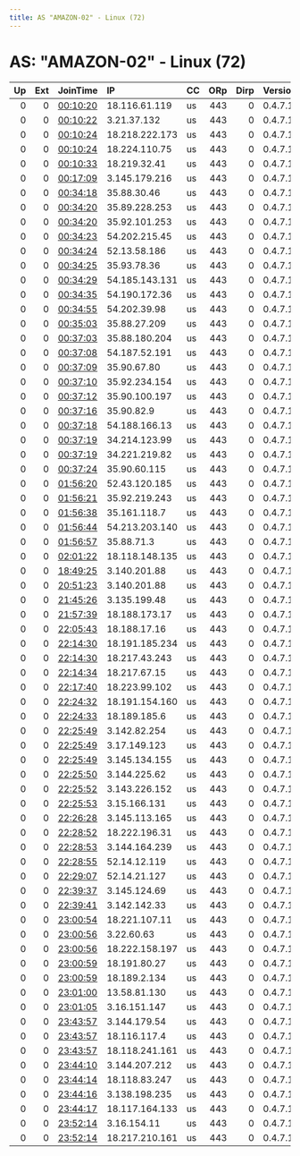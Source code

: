 ```yaml
---
title: AS "AMAZON-02" - Linux (72)
---
```


# AS: "AMAZON-02" - Linux (72)

|   Up |   Ext | JoinTime                                                                                              | IP             | CC   |   ORp |   Dirp | Version   | Contact   | Nickname            |   eFamMembers |
|-----:|------:|:------------------------------------------------------------------------------------------------------|:---------------|:-----|------:|-------:|:----------|:----------|:--------------------|--------------:|
|    0 |     0 | [00:10:20](https://nusenu.github.io/OrNetStats/w/relay/3CE2EB191E47B08F995709687C556017C176B0D6.html) | 18.116.61.119  | us   |   443 |      0 | 0.4.7.10  | None      | 7cd3fe177dcceafb6e9 |             1 |
|    0 |     0 | [00:10:22](https://nusenu.github.io/OrNetStats/w/relay/D9C0194B136739E7EA41FECEF78BC7CC71214D2C.html) | 3.21.37.132    | us   |   443 |      0 | 0.4.7.10  | None      | 7cd3fe177dcceafb6e9 |             1 |
|    0 |     0 | [00:10:24](https://nusenu.github.io/OrNetStats/w/relay/C2570CA7126FD88B8AB903FB7BE3AD25EB207E51.html) | 18.218.222.173 | us   |   443 |      0 | 0.4.7.10  | None      | 7cd3fe177dcceafb6e9 |             1 |
|    0 |     0 | [00:10:24](https://nusenu.github.io/OrNetStats/w/relay/EEA9749E686F6B7D3C61074D49CF1E131AAED145.html) | 18.224.110.75  | us   |   443 |      0 | 0.4.7.10  | None      | 7cd3fe177dcceafb6e9 |             1 |
|    0 |     0 | [00:10:33](https://nusenu.github.io/OrNetStats/w/relay/FA2F9C4FE1A763CC3CB217767DFEA7EF4B896D15.html) | 18.219.32.41   | us   |   443 |      0 | 0.4.7.10  | None      | 7cd3fe177dcceafb6e9 |             1 |
|    0 |     0 | [00:17:09](https://nusenu.github.io/OrNetStats/w/relay/FA829B1669E22CFBA63B02BF8EEA4DE08574AB82.html) | 3.145.179.216  | us   |   443 |      0 | 0.4.7.10  | None      | 7cd3fe177dcceafb6e9 |             1 |
|    0 |     0 | [00:34:18](https://nusenu.github.io/OrNetStats/w/relay/6BF5EEA9FCFB80CEB77A4D3CE957AA8842CFB60E.html) | 35.88.30.46    | us   |   443 |      0 | 0.4.7.10  | None      | 7cd3fe177dcceafb6e9 |             1 |
|    0 |     0 | [00:34:20](https://nusenu.github.io/OrNetStats/w/relay/032AD9BA3EC0CF17AF9D0FE465E9C9D58449D14F.html) | 35.89.228.253  | us   |   443 |      0 | 0.4.7.10  | None      | 7cd3fe177dcceafb6e9 |             1 |
|    0 |     0 | [00:34:20](https://nusenu.github.io/OrNetStats/w/relay/C3EA4D564ADAB442059CFB927C8D90855BACEB6B.html) | 35.92.101.253  | us   |   443 |      0 | 0.4.7.10  | None      | 7cd3fe177dcceafb6e9 |             1 |
|    0 |     0 | [00:34:23](https://nusenu.github.io/OrNetStats/w/relay/9B8DB1D5587847418267F76F1ECB70E7868A77CF.html) | 54.202.215.45  | us   |   443 |      0 | 0.4.7.10  | None      | 7cd3fe177dcceafb6e9 |             1 |
|    0 |     0 | [00:34:24](https://nusenu.github.io/OrNetStats/w/relay/A622CDBB712226EAED284F195F442229D5C1DE7B.html) | 52.13.58.186   | us   |   443 |      0 | 0.4.7.10  | None      | 7cd3fe177dcceafb6e9 |             1 |
|    0 |     0 | [00:34:25](https://nusenu.github.io/OrNetStats/w/relay/FAECD1E35D1CA71713FFECD2CF31059486C0BF71.html) | 35.93.78.36    | us   |   443 |      0 | 0.4.7.10  | None      | 7cd3fe177dcceafb6e9 |             1 |
|    0 |     0 | [00:34:29](https://nusenu.github.io/OrNetStats/w/relay/BF0477734C8718F549E7B45955A0A2530CAAE958.html) | 54.185.143.131 | us   |   443 |      0 | 0.4.7.10  | None      | 7cd3fe177dcceafb6e9 |             1 |
|    0 |     0 | [00:34:35](https://nusenu.github.io/OrNetStats/w/relay/571A2BFC83B078CB953F4BC1A5DDF2CADAF995B4.html) | 54.190.172.36  | us   |   443 |      0 | 0.4.7.10  | None      | 7cd3fe177dcceafb6e9 |             1 |
|    0 |     0 | [00:34:55](https://nusenu.github.io/OrNetStats/w/relay/66B1A749601A25737DB50848B9D42EE6048FA440.html) | 54.202.39.98   | us   |   443 |      0 | 0.4.7.10  | None      | 7cd3fe177dcceafb6e9 |             1 |
|    0 |     0 | [00:35:03](https://nusenu.github.io/OrNetStats/w/relay/ADE53A13F5B1E4AD591D19B7FE1657CDFB943A8E.html) | 35.88.27.209   | us   |   443 |      0 | 0.4.7.10  | None      | 7cd3fe177dcceafb6e9 |             1 |
|    0 |     0 | [00:37:03](https://nusenu.github.io/OrNetStats/w/relay/FB4852D31A449F034721609BAB1AC47DFCE458DC.html) | 35.88.180.204  | us   |   443 |      0 | 0.4.7.10  | None      | 7cd3fe177dcceafb6e9 |             1 |
|    0 |     0 | [00:37:08](https://nusenu.github.io/OrNetStats/w/relay/D948FDC2736B4ECCB86E6F3D314CC02C8B135C69.html) | 54.187.52.191  | us   |   443 |      0 | 0.4.7.10  | None      | 7cd3fe177dcceafb6e9 |             1 |
|    0 |     0 | [00:37:09](https://nusenu.github.io/OrNetStats/w/relay/0DFD827A924B5C8B186B793EA7E480E919F7BF8C.html) | 35.90.67.80    | us   |   443 |      0 | 0.4.7.10  | None      | 7cd3fe177dcceafb6e9 |             1 |
|    0 |     0 | [00:37:10](https://nusenu.github.io/OrNetStats/w/relay/6C48AD2E0DC276C596A78B05C4172C92CF6C07F0.html) | 35.92.234.154  | us   |   443 |      0 | 0.4.7.10  | None      | 7cd3fe177dcceafb6e9 |             1 |
|    0 |     0 | [00:37:12](https://nusenu.github.io/OrNetStats/w/relay/89C65B07B6C6D4E39A282E781FA205D8A77DCD4B.html) | 35.90.100.197  | us   |   443 |      0 | 0.4.7.10  | None      | 7cd3fe177dcceafb6e9 |             1 |
|    0 |     0 | [00:37:16](https://nusenu.github.io/OrNetStats/w/relay/F39120DA30354453A3BCE5E9CD9AE213AC18B74B.html) | 35.90.82.9     | us   |   443 |      0 | 0.4.7.10  | None      | 7cd3fe177dcceafb6e9 |             1 |
|    0 |     0 | [00:37:18](https://nusenu.github.io/OrNetStats/w/relay/C46A134892D129268E1B91E0BD890A83416DA512.html) | 54.188.166.13  | us   |   443 |      0 | 0.4.7.10  | None      | 7cd3fe177dcceafb6e9 |             1 |
|    0 |     0 | [00:37:19](https://nusenu.github.io/OrNetStats/w/relay/28BF8B5374FA8F62030489642A10BCB8A0E2FE2B.html) | 34.214.123.99  | us   |   443 |      0 | 0.4.7.10  | None      | 7cd3fe177dcceafb6e9 |             1 |
|    0 |     0 | [00:37:19](https://nusenu.github.io/OrNetStats/w/relay/3716462C4E7C1FF99C02DE48A68913B8172B1852.html) | 34.221.219.82  | us   |   443 |      0 | 0.4.7.10  | None      | 7cd3fe177dcceafb6e9 |             1 |
|    0 |     0 | [00:37:24](https://nusenu.github.io/OrNetStats/w/relay/26DAAE25B1D830A8B89C7FBF88CEE60DDD441767.html) | 35.90.60.115   | us   |   443 |      0 | 0.4.7.10  | None      | 7cd3fe177dcceafb6e9 |             1 |
|    0 |     0 | [01:56:20](https://nusenu.github.io/OrNetStats/w/relay/0824FEC75DB0AB74DF391A9E3E544AC88207A50F.html) | 52.43.120.185  | us   |   443 |      0 | 0.4.7.10  | None      | 7cd3fe177dcceafb6e9 |             1 |
|    0 |     0 | [01:56:21](https://nusenu.github.io/OrNetStats/w/relay/6C13A1AEB7C5039C9147C23CF5DA3C47D2D6B008.html) | 35.92.219.243  | us   |   443 |      0 | 0.4.7.10  | None      | 7cd3fe177dcceafb6e9 |             1 |
|    0 |     0 | [01:56:38](https://nusenu.github.io/OrNetStats/w/relay/ECE483CADE9CFED4AAB0CA261107EB3D6D23632A.html) | 35.161.118.7   | us   |   443 |      0 | 0.4.7.10  | None      | 7cd3fe177dcceafb6e9 |             1 |
|    0 |     0 | [01:56:44](https://nusenu.github.io/OrNetStats/w/relay/7E7DDEA2D9CA297CCB6559DF2A1B68709B671275.html) | 54.213.203.140 | us   |   443 |      0 | 0.4.7.10  | None      | 7cd3fe177dcceafb6e9 |             1 |
|    0 |     0 | [01:56:57](https://nusenu.github.io/OrNetStats/w/relay/204A133C13DBE5770759A78A54B7E7865B788F18.html) | 35.88.71.3     | us   |   443 |      0 | 0.4.7.10  | None      | 7cd3fe177dcceafb6e9 |             1 |
|    0 |     0 | [02:01:22](https://nusenu.github.io/OrNetStats/w/relay/DCEEF51047301D9480544BA0C6D635B521470049.html) | 18.118.148.135 | us   |   443 |      0 | 0.4.7.10  | None      | 7cd3fe177dcceafb6e9 |             1 |
|    0 |     0 | [18:49:25](https://nusenu.github.io/OrNetStats/w/relay/5EC758115E5C32AE3E8BADA4FCB44F70FF2671DF.html) | 3.140.201.88   | us   |   443 |      0 | 0.4.7.10  | None      | 7cd3fe177dcceafb6e9 |             1 |
|    0 |     0 | [20:51:23](https://nusenu.github.io/OrNetStats/w/relay/8816DB001A9A064ABC5708952A0F61BE2B29DBEA.html) | 3.140.201.88   | us   |   443 |      0 | 0.4.7.10  | None      | 7cd3fe177dcceafb6e9 |             1 |
|    0 |     0 | [21:45:26](https://nusenu.github.io/OrNetStats/w/relay/5715FDC42D62397AFD92102B8540E10D93C7D470.html) | 3.135.199.48   | us   |   443 |      0 | 0.4.7.10  | None      | 7cd3fe177dcceafb6e9 |             1 |
|    0 |     0 | [21:57:39](https://nusenu.github.io/OrNetStats/w/relay/E272D449BBEC7880D81A7EDA5F9CA35606DEE1EF.html) | 18.188.173.17  | us   |   443 |      0 | 0.4.7.10  | None      | 7cd3fe177dcceafb6e9 |             1 |
|    0 |     0 | [22:05:43](https://nusenu.github.io/OrNetStats/w/relay/8C819C45DB79CF4E0DAC3AD980CCA15402315398.html) | 18.188.17.16   | us   |   443 |      0 | 0.4.7.10  | None      | 7cd3fe177dcceafb6e9 |             1 |
|    0 |     0 | [22:14:30](https://nusenu.github.io/OrNetStats/w/relay/76F1E86681AA44752C07801BE5A60E0FC85504C0.html) | 18.191.185.234 | us   |   443 |      0 | 0.4.7.10  | None      | 7cd3fe177dcceafb6e9 |             1 |
|    0 |     0 | [22:14:30](https://nusenu.github.io/OrNetStats/w/relay/B7DED5328D7579AAB580BDA0B3EAC47C9296A604.html) | 18.217.43.243  | us   |   443 |      0 | 0.4.7.10  | None      | 7cd3fe177dcceafb6e9 |             1 |
|    0 |     0 | [22:14:34](https://nusenu.github.io/OrNetStats/w/relay/3870A5E03600874AA47D12F79538FED4E974F4C9.html) | 18.217.67.15   | us   |   443 |      0 | 0.4.7.10  | None      | 7cd3fe177dcceafb6e9 |             1 |
|    0 |     0 | [22:17:40](https://nusenu.github.io/OrNetStats/w/relay/83F01856A562ACB6C9BECD32C0A31B8001541536.html) | 18.223.99.102  | us   |   443 |      0 | 0.4.7.10  | None      | 7cd3fe177dcceafb6e9 |             1 |
|    0 |     0 | [22:24:32](https://nusenu.github.io/OrNetStats/w/relay/CE593F22616CFE950C23C38E1D1B3EE5FFCB3FB7.html) | 18.191.154.160 | us   |   443 |      0 | 0.4.7.10  | None      | 7cd3fe177dcceafb6e9 |             1 |
|    0 |     0 | [22:24:33](https://nusenu.github.io/OrNetStats/w/relay/C2A80EAAB10BFCD6163FED73AFC1D3CF3B38972F.html) | 18.189.185.6   | us   |   443 |      0 | 0.4.7.10  | None      | 7cd3fe177dcceafb6e9 |             1 |
|    0 |     0 | [22:25:49](https://nusenu.github.io/OrNetStats/w/relay/02DAF7C2E4EABFFE3BAB64F392D7F1514C8754D9.html) | 3.142.82.254   | us   |   443 |      0 | 0.4.7.10  | None      | 7cd3fe177dcceafb6e9 |             1 |
|    0 |     0 | [22:25:49](https://nusenu.github.io/OrNetStats/w/relay/2CB6B6821624F64191D1D3E8CAF94B5CFE884D61.html) | 3.17.149.123   | us   |   443 |      0 | 0.4.7.10  | None      | 7cd3fe177dcceafb6e9 |             1 |
|    0 |     0 | [22:25:49](https://nusenu.github.io/OrNetStats/w/relay/8A7EE0BC78204939E1E26DF3749B624804A36072.html) | 3.145.134.155  | us   |   443 |      0 | 0.4.7.10  | None      | 7cd3fe177dcceafb6e9 |             1 |
|    0 |     0 | [22:25:50](https://nusenu.github.io/OrNetStats/w/relay/4C9686105388986EACCCE0606DCA736B5977756F.html) | 3.144.225.62   | us   |   443 |      0 | 0.4.7.10  | None      | 7cd3fe177dcceafb6e9 |             1 |
|    0 |     0 | [22:25:52](https://nusenu.github.io/OrNetStats/w/relay/6ECD1A687738AEECE5FD62A068248DC68C5A4CCE.html) | 3.143.226.152  | us   |   443 |      0 | 0.4.7.10  | None      | 7cd3fe177dcceafb6e9 |             1 |
|    0 |     0 | [22:25:53](https://nusenu.github.io/OrNetStats/w/relay/5CDA82630D0EB04BBBF77DC8929E51B3A5AD889E.html) | 3.15.166.131   | us   |   443 |      0 | 0.4.7.10  | None      | 7cd3fe177dcceafb6e9 |             1 |
|    0 |     0 | [22:26:28](https://nusenu.github.io/OrNetStats/w/relay/58A50A3F971270634721D463B5207E53422EAAAE.html) | 3.145.113.165  | us   |   443 |      0 | 0.4.7.10  | None      | 7cd3fe177dcceafb6e9 |             1 |
|    0 |     0 | [22:28:52](https://nusenu.github.io/OrNetStats/w/relay/A02B21A46A210635F673ACEDB5D2AC323685082E.html) | 18.222.196.31  | us   |   443 |      0 | 0.4.7.10  | None      | 7cd3fe177dcceafb6e9 |             1 |
|    0 |     0 | [22:28:53](https://nusenu.github.io/OrNetStats/w/relay/DDEE04EC6FCCCBC168D0736B4F4FC83E444CC5F1.html) | 3.144.164.239  | us   |   443 |      0 | 0.4.7.10  | None      | 7cd3fe177dcceafb6e9 |             1 |
|    0 |     0 | [22:28:55](https://nusenu.github.io/OrNetStats/w/relay/58A326E1670BAFD3794DB436ADF40DAE96703A7B.html) | 52.14.12.119   | us   |   443 |      0 | 0.4.7.10  | None      | 7cd3fe177dcceafb6e9 |             1 |
|    0 |     0 | [22:29:07](https://nusenu.github.io/OrNetStats/w/relay/28536D3F4EAC32507C5651539649C8FC0A6CA6C7.html) | 52.14.21.127   | us   |   443 |      0 | 0.4.7.10  | None      | 7cd3fe177dcceafb6e9 |             1 |
|    0 |     0 | [22:39:37](https://nusenu.github.io/OrNetStats/w/relay/2B451734D5E23B601D3CB94BF314EA0A1A36FE3C.html) | 3.145.124.69   | us   |   443 |      0 | 0.4.7.10  | None      | 7cd3fe177dcceafb6e9 |             1 |
|    0 |     0 | [22:39:41](https://nusenu.github.io/OrNetStats/w/relay/A1D63EC8DCDEF15E2C0D1E524F4DDBC2283085FE.html) | 3.142.142.33   | us   |   443 |      0 | 0.4.7.10  | None      | 7cd3fe177dcceafb6e9 |             1 |
|    0 |     0 | [23:00:54](https://nusenu.github.io/OrNetStats/w/relay/B58C960EBC9C8EC9BE9A9507140BF18E198B2C49.html) | 18.221.107.11  | us   |   443 |      0 | 0.4.7.10  | None      | 7cd3fe177dcceafb6e9 |             1 |
|    0 |     0 | [23:00:56](https://nusenu.github.io/OrNetStats/w/relay/18DA0023925840C924887BCBE908CF9DC525DFAA.html) | 3.22.60.63     | us   |   443 |      0 | 0.4.7.10  | None      | 7cd3fe177dcceafb6e9 |             1 |
|    0 |     0 | [23:00:56](https://nusenu.github.io/OrNetStats/w/relay/75C62ECEF54CEBA0239FA18B9790CAA389E54D9A.html) | 18.222.158.197 | us   |   443 |      0 | 0.4.7.10  | None      | 7cd3fe177dcceafb6e9 |             1 |
|    0 |     0 | [23:00:59](https://nusenu.github.io/OrNetStats/w/relay/02F83B32D453EE2571E19A8B359EB971CC08A771.html) | 18.191.80.27   | us   |   443 |      0 | 0.4.7.10  | None      | 7cd3fe177dcceafb6e9 |             1 |
|    0 |     0 | [23:00:59](https://nusenu.github.io/OrNetStats/w/relay/1BE1BD64AF8145F233756070AEB4ADCB24029C7D.html) | 18.189.2.134   | us   |   443 |      0 | 0.4.7.10  | None      | 7cd3fe177dcceafb6e9 |             1 |
|    0 |     0 | [23:01:00](https://nusenu.github.io/OrNetStats/w/relay/6FB3FFEB1116461091368660EC17C3C9B1889F9D.html) | 13.58.81.130   | us   |   443 |      0 | 0.4.7.10  | None      | 7cd3fe177dcceafb6e9 |             1 |
|    0 |     0 | [23:01:05](https://nusenu.github.io/OrNetStats/w/relay/0C0A97C96C3D06176F6398A6D50796EDB5C8BBEF.html) | 3.16.151.147   | us   |   443 |      0 | 0.4.7.10  | None      | 7cd3fe177dcceafb6e9 |             1 |
|    0 |     0 | [23:43:57](https://nusenu.github.io/OrNetStats/w/relay/40B1B9A40CDF6BF59452E14F015E0289A7D31D21.html) | 3.144.179.54   | us   |   443 |      0 | 0.4.7.10  | None      | 7cd3fe177dcceafb6e9 |             1 |
|    0 |     0 | [23:43:57](https://nusenu.github.io/OrNetStats/w/relay/BAB082CE654100A35DD20C62628FD95D3DB6FA02.html) | 18.116.117.4   | us   |   443 |      0 | 0.4.7.10  | None      | 7cd3fe177dcceafb6e9 |             1 |
|    0 |     0 | [23:43:57](https://nusenu.github.io/OrNetStats/w/relay/C8F72B81615212EE20D4EE026FB728252EEBC0D9.html) | 18.118.241.161 | us   |   443 |      0 | 0.4.7.10  | None      | 7cd3fe177dcceafb6e9 |             1 |
|    0 |     0 | [23:44:10](https://nusenu.github.io/OrNetStats/w/relay/F6FEFB61CD91F625310C8C4E59E4A06521F20B83.html) | 3.144.207.212  | us   |   443 |      0 | 0.4.7.10  | None      | 7cd3fe177dcceafb6e9 |             1 |
|    0 |     0 | [23:44:14](https://nusenu.github.io/OrNetStats/w/relay/78E885698E30314CFD350E729E7194E89BBD974D.html) | 18.118.83.247  | us   |   443 |      0 | 0.4.7.10  | None      | 7cd3fe177dcceafb6e9 |             1 |
|    0 |     0 | [23:44:16](https://nusenu.github.io/OrNetStats/w/relay/686E363C284AD032B57D2AF62C4C00BCF007E01C.html) | 3.138.198.235  | us   |   443 |      0 | 0.4.7.10  | None      | 7cd3fe177dcceafb6e9 |             1 |
|    0 |     0 | [23:44:17](https://nusenu.github.io/OrNetStats/w/relay/748F87FE40E097B3AE26A572C1C41F95F52D2A7A.html) | 18.117.164.133 | us   |   443 |      0 | 0.4.7.10  | None      | 7cd3fe177dcceafb6e9 |             1 |
|    0 |     0 | [23:52:14](https://nusenu.github.io/OrNetStats/w/relay/6C4DCB46F28B7CD3640C7C0AB9BCED9A2BE45067.html) | 3.16.154.11    | us   |   443 |      0 | 0.4.7.10  | None      | 7cd3fe177dcceafb6e9 |             1 |
|    0 |     0 | [23:52:14](https://nusenu.github.io/OrNetStats/w/relay/C6FD815CED31FC139E702A7264ED447CB517D9FC.html) | 18.217.210.161 | us   |   443 |      0 | 0.4.7.10  | None      | 7cd3fe177dcceafb6e9 |             1 |
